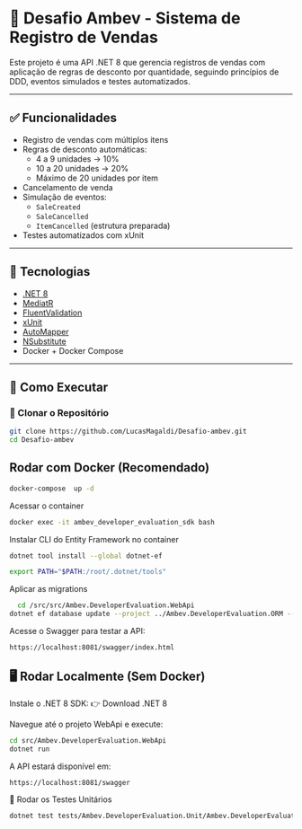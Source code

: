 # 🛒 Desafio Ambev - Sistema de Registro de Vendas

Este projeto é uma API .NET 8 que gerencia registros de vendas com aplicação de regras de desconto por quantidade, seguindo princípios de DDD, eventos simulados e testes automatizados.

---

## ✅ Funcionalidades

- Registro de vendas com múltiplos itens
- Regras de desconto automáticas:
  - 4 a 9 unidades → 10%
  - 10 a 20 unidades → 20%
  - Máximo de 20 unidades por item
- Cancelamento de venda
- Simulação de eventos:
  - `SaleCreated`
  - `SaleCancelled`
  - `ItemCancelled` (estrutura preparada)
- Testes automatizados com xUnit

---

## 🧱 Tecnologias

- [.NET 8](https://dotnet.microsoft.com)
- [MediatR](https://github.com/jbogard/MediatR)
- [FluentValidation](https://docs.fluentvalidation.net)
- [xUnit](https://xunit.net)
- [AutoMapper](https://automapper.org)
- [NSubstitute](https://nsubstitute.github.io)
- Docker + Docker Compose

---

## 🚀 Como Executar

### 🔧 Clonar o Repositório

```bash
git clone https://github.com/LucasMagaldi/Desafio-ambev.git
cd Desafio-ambev
```

## Rodar com Docker (Recomendado)

```bash
docker-compose  up -d
```

Acessar o container

```bash
docker exec -it ambev_developer_evaluation_sdk bash
```

Instalar CLI do Entity Framework no container

```bash
dotnet tool install --global dotnet-ef
```

```bash
export PATH="$PATH:/root/.dotnet/tools"
```

Aplicar as migrations

```bash
  cd /src/src/Ambev.DeveloperEvaluation.WebApi
dotnet ef database update --project ../Ambev.DeveloperEvaluation.ORM --startup-project . --context DefaultContext
```

Acesse o Swagger para testar a API:

```bash
https://localhost:8081/swagger/index.html
```

## 🖥️ Rodar Localmente (Sem Docker)

Instale o .NET 8 SDK:
👉 Download .NET 8

Navegue até o projeto WebApi e execute:

```bash
cd src/Ambev.DeveloperEvaluation.WebApi
dotnet run
```

A API estará disponível em:

```bash
https://localhost:8081/swagger
```

🧪 Rodar os Testes Unitários

```bash
dotnet test tests/Ambev.DeveloperEvaluation.Unit/Ambev.DeveloperEvaluation.Unit.csproj
```
